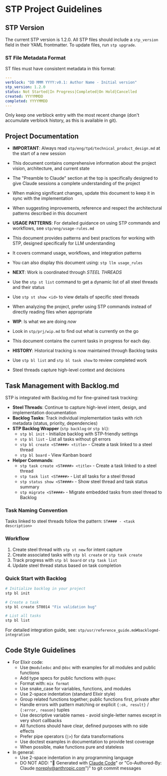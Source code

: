 # STP Project Guidelines

## STP Version

The current STP version is 1.2.0. All STP files should include a `stp_version` field in their YAML frontmatter. To update files, run `stp upgrade`.

### ST File Metadata Format

ST files must have consistent metadata in this format:
```yaml
---
verblock: "DD MMM YYYY:v0.1: Author Name - Initial version"
stp_version: 1.2.0
status: Not Started|In Progress|Completed|On Hold|Cancelled
created: YYYYMMDD
completed: YYYYMMDD
---
```

Only keep one verblock entry with the most recent change (don't accumulate verblock history, as this is available in git).

## Project Documentation

- **IMPORTANT**: Always read `stp/eng/tpd/technical_product_design.md` at the start of a new session
- This document contains comprehensive information about the project vision, architecture, and current state
- The "Preamble to Claude" section at the top is specifically designed to give Claude sessions a complete understanding of the project
- When making significant changes, update this document to keep it in sync with the implementation
- When suggesting improvements, reference and respect the architectural patterns described in this document

- **USAGE PATTERNS**: For detailed guidance on using STP commands and workflows, see `stp/eng/usage-rules.md`
- This document provides patterns and best practices for working with STP, designed specifically for LLM understanding
- It covers command usage, workflows, and integration patterns
- You can also display this document using: `stp llm usage_rules`

- **NEXT**: Work is coordinated through _STEEL THREADS_
- Use the `stp st list` command to get a dynamic list of all steel threads and their status
- Use `stp st show <id>` to view details of specific steel threads
- When analyzing the project, prefer using STP commands instead of directly reading files when appropriate

- **WIP**: Is what we are doing _now_
- Look in `stp/prj/wip.md` to find out what is currently on the go
- This document contains the current tasks in progress for each day.

- **HISTORY**: Historical tracking is now maintained through Backlog tasks
- Use `stp bl list` and `stp bl task show` to review completed work
- Steel threads capture high-level context and decisions

## Task Management with Backlog.md

STP is integrated with Backlog.md for fine-grained task tracking:

- **Steel Threads**: Continue to capture high-level intent, design, and implementation documentation
- **Backlog Tasks**: Track individual implementation tasks with rich metadata (status, priority, dependencies)
- **STP Backlog Wrapper** (`stp backlog` or `stp bl`):
  - `stp bl init` - Initialize backlog with STP-friendly settings
  - `stp bl list` - List all tasks without git errors
  - `stp bl create <ST####> <title>` - Create a task linked to a steel thread
  - `stp bl board` - View Kanban board
- **Helper Commands**:
  - `stp task create <ST####> <title>` - Create a task linked to a steel thread
  - `stp task list <ST####>` - List all tasks for a steel thread
  - `stp status show <ST####>` - Show steel thread and task status summary
  - `stp migrate <ST####>` - Migrate embedded tasks from steel thread to Backlog

### Task Naming Convention
Tasks linked to steel threads follow the pattern: `ST#### - <task description>`

### Workflow
1. Create steel thread with `stp st new` for intent capture
2. Create associated tasks with `stp bl create` or `stp task create`
3. Track progress with `stp bl board` or `stp task list`
4. Update steel thread status based on task completion

### Quick Start with Backlog
```bash
# Initialize backlog in your project
stp bl init

# Create a task
stp bl create ST0014 "Fix validation bug"

# List all tasks
stp bl list
```

For detailed integration guide, see: `stp/usr/reference_guide.md#backlogmd-integration`

## Code Style Guidelines

- For Elixir code:
  - Use `@moduledoc` and `@doc` with examples for all modules and public functions
  - Add type specs for public functions with `@spec`
  - Format with: `mix format`
  - Use snake_case for variables, functions, and modules
  - Use 2-space indentation (standard Elixir style)
  - Group related functions together; public functions first, private after
  - Handle errors with pattern matching or explicit `{:ok, result}` / `{:error, reason}` tuples
  - Use descriptive variable names - avoid single-letter names except in very short callbacks
  - All functions should have clear, defined purposes with no side effects
  - Prefer pipe operators (`|>`) for data transformations
  - Use doctest examples in documentation to provide test coverage
  - When possible, make functions pure and stateless
- In general:
  - Use 2-space indentation in any programming language
  - DO NOT ADD: "🤖 Generated with [Claude Code](https://claude.ai/code)" or "Co-Authored-By: Claude <noreply@anthropic.com>")" to git commit messages
